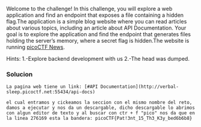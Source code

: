 Welcome to the challenge! In this challenge, you will explore a web application and find an endpoint that exposes a file containing a hidden flag.The application is a simple blog website where you can read articles about various topics, including an article about API Documentation. Your goal is to explore the application and find the endpoint that generates files holding the server’s memory, where a secret flag is hidden.The website is running [picoCTF News](http://verbal-sleep.picoctf.net:55434/).

Hints:
1.-Explore backend development with us
2.-The head was dumped.

### Solucion

```
La pagina web tiene un link: [#API Documentation](http://verbal-sleep.picoctf.net:55434/api-docs)

el cual entramos y cickeamos la seccion con el mismo nombre del reto,
damos a ejecutar y nos da un descargable, dicho descargable lo abrimos con algun editor de texto y al buscar con ctr + f "pico" nos da que en la linea 276169 esta la bandera: picoCTF{Pat!3nt_15_Th3_K3y_bed6b6b8}
```